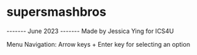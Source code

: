 # supersmashbros

------- June 2023 -------
Made by Jessica Ying for ICS4U

Menu Navigation: Arrow keys + Enter key for selecting an option
